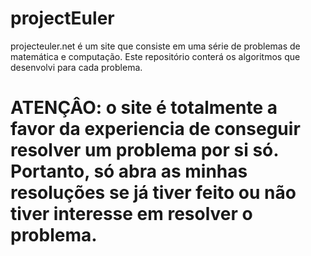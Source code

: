 # projectEuler
projecteuler.net é um site que consiste em uma série de problemas de matemática e computação. Este repositório conterá os algoritmos que desenvolvi para cada problema.
# ATENÇÂO: o site é totalmente a favor da experiencia de conseguir resolver um problema por si só. Portanto, só abra as minhas resoluções se já tiver feito ou não tiver interesse em resolver o problema.
